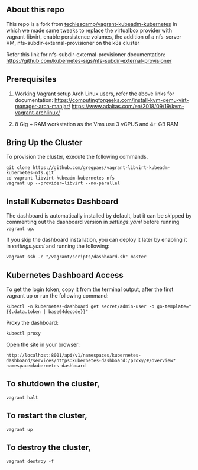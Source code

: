 ## About this repo
This repo is a fork from [techiescamp/vagrant-kubeadm-kubernetes](https://github.com/techiescamp/vagrant-kubeadm-kubernetes)
In which we made same tweaks to replace the virtualbox provider with vagrant-libvirt, enable persistence volumes, the addition of a nfs-server VM, nfs-subdir-external-provisioner on the k8s cluster

Refer this link for nfs-subdir-external-provisioner documentation: https://github.com/kubernetes-sigs/nfs-subdir-external-provisioner

## Prerequisites

1. Working Vagrant setup
  Arch Linux users, refer the above links for documentation: 
  https://computingforgeeks.com/install-kvm-qemu-virt-manager-arch-manjar/
  https://www.adaltas.com/en/2018/09/19/kvm-vagrant-archlinux/

2. 8 Gig + RAM workstation as the Vms use 3 vCPUS and 4+ GB RAM

## Bring Up the Cluster

To provision the cluster, execute the following commands.

```shell
git clone https://github.com/gregpaes/vagrant-libvirt-kubeadm-kubernetes-nfs.git
cd vagrant-libvirt-kubeadm-kubernetes-nfs
vagrant up --provider=libvirt --no-parallel
```
## Install Kubernetes Dashboard

The dashboard is automatically installed by default, but it can be skipped by commenting out the dashboard version in _settings.yaml_ before running `vagrant up`.

If you skip the dashboard installation, you can deploy it later by enabling it in _settings.yaml_ and running the following:
```shell
vagrant ssh -c "/vagrant/scripts/dashboard.sh" master
```

## Kubernetes Dashboard Access

To get the login token, copy it from the terminal output, after the first vagrant up or run the following command:
```shell
kubectl -n kubernetes-dashboard get secret/admin-user -o go-template="{{.data.token | base64decode}}"
```

Proxy the dashboard:
```shell
kubectl proxy
```

Open the site in your browser:
```shell
http://localhost:8001/api/v1/namespaces/kubernetes-dashboard/services/https:kubernetes-dashboard:/proxy/#/overview?namespace=kubernetes-dashboard
```

## To shutdown the cluster,

```shell
vagrant halt
```

## To restart the cluster,

```shell
vagrant up
```

## To destroy the cluster,

```shell
vagrant destroy -f
```

